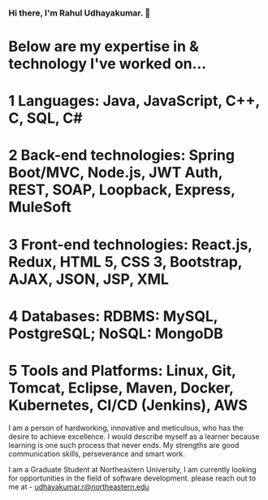 ### Hi there, I'm Rahul Udhayakumar. 👋

# Below are my expertise in & technology I've worked on...

# 1 Languages: Java, JavaScript, C++, C, SQL, C#
# 2 Back-end technologies: Spring Boot/MVC, Node.js, JWT Auth, REST, SOAP, Loopback, Express, MuleSoft
# 3 Front-end technologies: React.js, Redux, HTML 5, CSS 3, Bootstrap, AJAX, JSON, JSP, XML
# 4 Databases: RDBMS: MySQL, PostgreSQL; NoSQL: MongoDB
# 5 Tools and Platforms: Linux, Git, Tomcat, Eclipse, Maven, Docker, Kubernetes, CI/CD (Jenkins), AWS

I am a person of hardworking, innovative and meticulous, who has the desire to achieve excellence. I would describe myself as a learner because learning is one such process that never ends. My strengths are good communication skills, perseverance and smart work.

I am a Graduate Student at Northeastern University, I am currently looking for opportunities in the field of software development. please reach out to me at - udhayakumar.r@northeastern.edu
